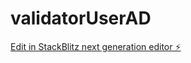 # validatorUserAD

[Edit in StackBlitz next generation editor ⚡️](https://stackblitz.com/~/github.com/ildsonLeno/validatorUserAD)